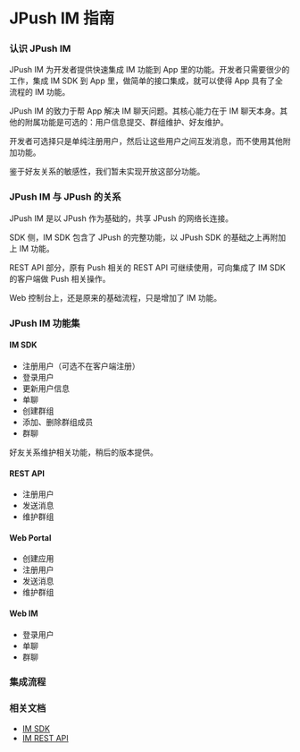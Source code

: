 # JPush IM 指南

### 认识 JPush IM

JPush IM 为开发者提供快速集成 IM 功能到 App 里的功能。开发者只需要很少的工作，集成 IM SDK 到 App 里，做简单的接口集成，就可以使得 App 具有了全流程的 IM 功能。

JPush IM 的致力于帮 App 解决 IM 聊天问题。其核心能力在于 IM 聊天本身。其他的附属功能是可选的：用户信息提交、群组维护、好友维护。 

开发者可选择只是单纯注册用户，然后让这些用户之间互发消息，而不使用其他附加功能。

鉴于好友关系的敏感性，我们暂未实现开放这部分功能。


### JPush IM 与 JPush 的关系

JPush IM 是以 JPush 作为基础的，共享 JPush 的网络长连接。

SDK 侧，IM SDK 包含了 JPush 的完整功能，以 JPush SDK 的基础之上再附加上 IM 功能。

REST API 部分，原有 Push 相关的 REST API 可继续使用，可向集成了 IM SDK 的客户端做 Push 相关操作。

Web 控制台上，还是原来的基础流程，只是增加了 IM 功能。


### JPush IM 功能集

#### IM SDK

+ 注册用户（可选不在客户端注册）
+ 登录用户
+ 更新用户信息
+ 单聊
+ 创建群组
+ 添加、删除群组成员
+ 群聊

好友关系维护相关功能，稍后的版本提供。

#### REST API

+ 注册用户
+ 发送消息
+ 维护群组

#### Web Portal

+ 创建应用
+ 注册用户
+ 发送消息
+ 维护群组

#### Web IM

+ 登录用户
+ 单聊
+ 群聊

### 集成流程



### 相关文档

+ [IM SDK](../../client/im_sdk/)
+ [IM REST API](../../server/rest_api_im/)


